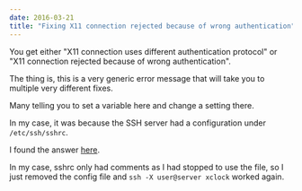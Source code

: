 ```yaml
---
date: 2016-03-21
title: "Fixing X11 connection rejected because of wrong authentication"
---
```


You get either "X11 connection uses different authentication protocol" or "X11 connection rejected because of wrong authentication".

The thing is, this is a very generic error message that will take you to multiple very different fixes.

Many telling you to set a variable here and change a setting there.

In my case, it was because the SSH server had a configuration under ```/etc/ssh/sshrc```.

I found the answer [here](https://serverfault.com/questions/278743/ssh-x11-not-working/378412#378412).

In my case, sshrc only had comments as I had stopped to use the file, so I just removed the config file and ```ssh -X user@server xclock``` worked again.

